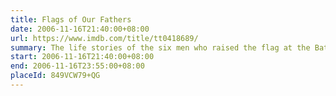 ```yaml
---
title: Flags of Our Fathers
date: 2006-11-16T21:40:00+08:00
url: https://www.imdb.com/title/tt0418689/
summary: The life stories of the six men who raised the flag at the Battle of Iwo Jima, a turning point in World War II.
start: 2006-11-16T21:40:00+08:00
end: 2006-11-16T23:55:00+08:00
placeId: 849VCW79+QG
---
```

